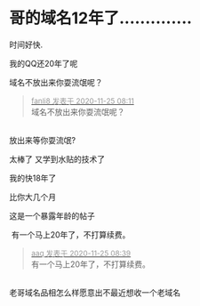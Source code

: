 # 哥的域名12年了..............


时间好快.

我的QQ还20年了呢<img src="static/image/smiley/default/smile.gif" smilieid="1" border="0" alt="" /><img src="static/image/smiley/default/smile.gif" smilieid="1" border="0" alt="" />

域名不放出来你耍流氓呢？ 

<div class="quote"><blockquote><font size="2"><a href="https://www.hostloc.com/forum.php?mod=redirect&amp;goto=findpost&amp;pid=9512633&amp;ptid=771036" target="_blank"><font color="#999999">fanli8 发表于 2020-11-25 08:11</font></a></font><br />
域名不放出来你耍流氓呢？</blockquote></div><br />
放出来等你耍流氓?

太棒了 又学到水贴的技术了

我的快18年了 <img src="static/image/smiley/default/lol.gif" smilieid="12" border="0" alt="" />

比你大几个月

这是一个暴露年龄的帖子<img src="static/image/smiley/yct/022.gif" smilieid="42" border="0" alt="" />

<img id="aimg_Nk9x9" onclick="zoom(this, this.src, 0, 0, 0)" class="zoom" src="https://pic.rmb.bdstatic.com/bjh/3b751fbe3a1e736f05663af8178f692c.png" onmouseover="img_onmouseoverfunc(this)" onload="thumbImg(this)" border="0" alt="" /> 有一个马上20年了，不打算续费。<img id="aimg_wyfn3" onclick="zoom(this, this.src, 0, 0, 0)" class="zoom" src="https://cdn.jsdelivr.net/gh/hishis/forum-master/public/images/patch.gif" onmouseover="img_onmouseoverfunc(this)" onload="thumbImg(this)" border="0" alt="" />

<div class="quote"><blockquote><font size="2"><a href="https://www.hostloc.com/forum.php?mod=redirect&amp;goto=findpost&amp;pid=9512734&amp;ptid=771036" target="_blank"><font color="#999999">aaq 发表于 2020-11-25 08:39</font></a></font><br />
有一个马上20年了，不打算续费。</blockquote></div><br />
老哥域名品相怎么样<img src="static/image/smiley/default/lol.gif" smilieid="12" border="0" alt="" />愿意出不<img src="static/image/smiley/default/lol.gif" smilieid="12" border="0" alt="" />最近想收一个老域名<img id="aimg_htte2" onclick="zoom(this, this.src, 0, 0, 0)" class="zoom" src="https://cdn.jsdelivr.net/gh/hishis/forum-master/public/images/patch.gif" onmouseover="img_onmouseoverfunc(this)" onload="thumbImg(this)" border="0" alt="" />
